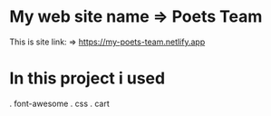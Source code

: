 # My web site name => Poets Team

 


This is site link: => https://my-poets-team.netlify.app

# In this project i used
. font-awesome
. css
. cart
